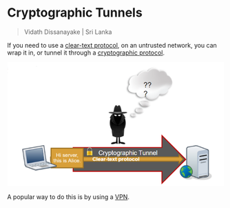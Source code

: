 # Cryptographic Tunnels

> Vidath Dissanayake | Sri Lanka

If you need to use a [clear-text protocol](clear-text%20protocol.md), on an untrusted network, you can wrap it in, or tunnel it through a [cryptographic protocol](cryptographic%20protocol.md).

![cryptographic tunnel](assets/images/cryptographic%20tunnel.png)

A popular way to do this is by using a [VPN](VPN.md).